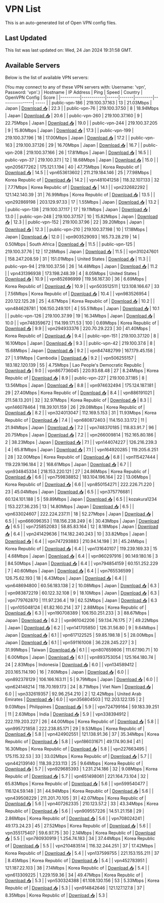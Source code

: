 # VPN List

This is an auto-generated list of Open VPN config files.

## Last Updated

This list was last updated on: Wed, 24 Jan 2024 19:31:58 GMT.

## Available Servers

Below is the list of available VPN servers:

(You may connect to any of these VPN servers with: Username: 'vpn', Password: 'vpn'.)
| Hostname | IP Address | Ping | Speed | Country | OpenVPN Config | Score |
|----------|------------|------|-------|---------|----------------| ----- |
| public-vpn-186 | 219.100.37.163 | 13 | 21.03Mbps | Japan | [Download 📥](./configs/server_0_JP.ovpn) | 22.3 |
| public-vpn-76 | 219.100.37.50 | 8 | 18.94Mbps | Japan | [Download 📥](./configs/server_1_JP.ovpn) | 20.6 |
| public-vpn-260 | 219.100.37.160 | 9 | 22.75Mbps | Japan | [Download 📥](./configs/server_2_JP.ovpn) | 19.0 |
| public-vpn-244 | 219.100.37.205 | 9 | 15.80Mbps | Japan | [Download 📥](./configs/server_3_JP.ovpn) | 17.3 |
| public-vpn-199 | 219.100.37.196 | 18 | 17.00Mbps | Japan | [Download 📥](./configs/server_4_JP.ovpn) | 17.2 |
| public-vpn-163 | 219.100.37.126 | 29 | 16.70Mbps | Japan | [Download 📥](./configs/server_5_JP.ovpn) | 16.7 |
| public-vpn-208 | 219.100.37.166 | 26 | 17.81Mbps | Japan | [Download 📥](./configs/server_6_JP.ovpn) | 16.5 |
| public-vpn-37 | 219.100.37.1 | 12 | 18.68Mbps | Japan | [Download 📥](./configs/server_7_JP.ovpn) | 15.0 |
| vpn205677262 | 175.121.1.194 | 40 | 47.75Mbps | Korea Republic of | [Download 📥](./configs/server_8_KR.ovpn) | 14.5 |
| vpn653613602 | 211.219.184.146 | 25 | 77.98Mbps | Korea Republic of | [Download 📥](./configs/server_9_KR.ovpn) | 14.2 |
| vpn481041258 | 118.32.107.133 | 32 | 7.77Mbps | Korea Republic of | [Download 📥](./configs/server_10_KR.ovpn) | 14.1 |
| vpn232682292 | 121.142.140.39 | 31 | 76.99Mbps | Korea Republic of | [Download 📥](./configs/server_11_KR.ovpn) | 13.5 |
| vpn292869198 | 203.129.97.33 | 17 | 1.55Mbps | Japan | [Download 📥](./configs/server_12_JP.ovpn) | 13.2 |
| public-vpn-138 | 219.100.37.117 | 17 | 19.11Mbps | Japan | [Download 📥](./configs/server_13_JP.ovpn) | 13.0 |
| public-vpn-248 | 219.100.37.157 | 10 | 15.82Mbps | Japan | [Download 📥](./configs/server_14_JP.ovpn) | 12.3 |
| public-vpn-152 | 219.100.37.96 | 22 | 39.20Mbps | Japan | [Download 📥](./configs/server_15_JP.ovpn) | 12.3 |
| public-vpn-210 | 219.100.37.198 | 10 | 17.18Mbps | Japan | [Download 📥](./configs/server_16_JP.ovpn) | 12.0 |
| vpn903529093 | 165.73.28.219 | 14 | 0.50Mbps | South Africa | [Download 📥](./configs/server_17_ZA.ovpn) | 11.5 |
| public-vpn-125 | 219.100.37.76 | 12 | 17.28Mbps | Japan | [Download 📥](./configs/server_18_JP.ovpn) | 11.5 |
| vpn310247601 | 158.247.208.59 | 31 | 151.01Mbps | United States | [Download 📥](./configs/server_19_US.ovpn) | 11.3 |
| public-vpn-94 | 219.100.37.56 | 26 | 14.48Mbps | Japan | [Download 📥](./configs/server_20_JP.ovpn) | 11.2 |
| vpn431396938 | 173.198.248.39 | 4 | 8.05Mbps | United States | [Download 📥](./configs/server_21_US.ovpn) | 10.9 |
| vpn852696999 | 119.56.167.30 | 36 | 6.69Mbps | Korea Republic of | [Download 📥](./configs/server_22_KR.ovpn) | 10.9 |
| vpn503512511 | 123.108.166.67 | 33 | 7.56Mbps | Korea Republic of | [Download 📥](./configs/server_23_KR.ovpn) | 10.4 |
| vpn983526954 | 220.122.125.28 | 25 | 4.67Mbps | Korea Republic of | [Download 📥](./configs/server_24_KR.ovpn) | 10.2 |
| vpn484628781 | 106.150.249.101 | 4 | 55.51Mbps | Japan | [Download 📥](./configs/server_25_JP.ovpn) | 10.1 |
| public-vpn-126 | 219.100.37.99 | 19 | 16.34Mbps | Japan | [Download 📥](./configs/server_26_JP.ovpn) | 10.0 |
| vpn748359672 | 114.199.171.53 | 100 | 0.69Mbps | Korea Republic of | [Download 📥](./configs/server_27_KR.ovpn) | 9.9 |
| vpn294933376 | 220.70.29.223 | 30 | 41.40Mbps | Korea Republic of | [Download 📥](./configs/server_28_KR.ovpn) | 9.4 |
| public-vpn-151 | 219.100.37.120 | 8 | 16.10Mbps | Japan | [Download 📥](./configs/server_29_JP.ovpn) | 9.3 |
| public-vpn-42 | 219.100.37.6 | 8 | 15.68Mbps | Japan | [Download 📥](./configs/server_30_JP.ovpn) | 9.2 |
| vpn847482799 | 167.179.45.158 | 27 | 1.91Mbps | Cambodia | [Download 📥](./configs/server_31_KH.ovpn) | 9.2 |
| vpn506255157 | 183.182.120.139 | 55 | 4.75Mbps | Lao People's Democratic Republic | [Download 📥](./configs/server_32_LA.ovpn) | 9.0 |
| vpn867736045 | 220.93.68.48 | 27 | 8.24Mbps | Korea Republic of | [Download 📥](./configs/server_33_KR.ovpn) | 8.9 |
| public-vpn-227 | 219.100.37.185 | 8 | 13.56Mbps | Japan | [Download 📥](./configs/server_34_JP.ovpn) | 8.8 |
| vpn974632494 | 175.124.187.181 | 29 | 27.40Mbps | Korea Republic of | [Download 📥](./configs/server_35_KR.ovpn) | 8.4 |
| vpn886191021 | 211.58.13.201 | 32 | 32.97Mbps | Korea Republic of | [Download 📥](./configs/server_36_KR.ovpn) | 8.3 |
| vpn146078464 | 118.39.101.159 | 26 | 29.08Mbps | Korea Republic of | [Download 📥](./configs/server_37_KR.ovpn) | 8.2 |
| vpn324013047 | 112.169.5.153 | 31 | 11.93Mbps | Korea Republic of | [Download 📥](./configs/server_38_KR.ovpn) | 7.4 |
| vpn680872403 | 114.150.33.172 | 11 | 21.94Mbps | Japan | [Download 📥](./configs/server_39_JP.ovpn) | 7.2 |
| vpn748370185 | 118.83.91.7 | 96 | 20.75Mbps | Japan | [Download 📥](./configs/server_40_JP.ovpn) | 7.2 |
| vpn266009814 | 152.165.80.186 | 2 | 38.23Mbps | Japan | [Download 📥](./configs/server_41_JP.ovpn) | 7.1 |
| vpn144074227 | 126.216.239.3 | 4 | 65.81Mbps | Japan | [Download 📥](./configs/server_42_JP.ovpn) | 7.1 |
| vpn164920285 | 119.205.6.251 | 28 | 32.00Mbps | Korea Republic of | [Download 📥](./configs/server_43_KR.ovpn) | 6.8 |
| vpn115427444 | 119.229.196.184 | 2 | 168.61Mbps | Japan | [Download 📥](./configs/server_44_JP.ovpn) | 6.7 |
| vpn934845334 | 218.153.220.121 | 27 | 24.86Mbps | Korea Republic of | [Download 📥](./configs/server_45_KR.ovpn) | 6.6 |
| vpn759838852 | 183.104.196.164 | 22 | 13.06Mbps | Korea Republic of | [Download 📥](./configs/server_46_KR.ovpn) | 6.6 |
| vpn850154271 | 222.226.71.220 | 23 | 45.04Mbps | Japan | [Download 📥](./configs/server_47_JP.ovpn) | 6.5 |
| vpn375776681 | 60.124.101.188 | 5 | 59.89Mbps | Japan | [Download 📥](./configs/server_48_JP.ovpn) | 6.5 |
| kozakura1234 | 153.227.36.235 | 13 | 14.80Mbps | Japan | [Download 📥](./configs/server_49_JP.ovpn) | 6.5 |
| vpn633024607 | 222.224.237.11 | 18 | 52.27Mbps | Japan | [Download 📥](./configs/server_50_JP.ovpn) | 6.5 |
| vpn666096353 | 118.156.238.249 | 6 | 30.43Mbps | Japan | [Download 📥](./configs/server_51_JP.ovpn) | 6.5 |
| vpn725852083 | 58.85.83.164 | 12 | 8.18Mbps | Japan | [Download 📥](./configs/server_52_JP.ovpn) | 6.4 |
| vpn241429636 | 114.182.240.243 | 10 | 33.82Mbps | Japan | [Download 📥](./configs/server_53_JP.ovpn) | 6.4 |
| vpn747293883 | 210.94.14.198 | 31 | 45.24Mbps | Korea Republic of | [Download 📥](./configs/server_54_KR.ovpn) | 6.4 |
| vpn131640107 | 119.239.169.33 | 15 | 4.68Mbps | Japan | [Download 📥](./configs/server_55_JP.ovpn) | 6.4 |
| vpn960297916 | 90.149.180.16 | 3 | 84.50Mbps | Japan | [Download 📥](./configs/server_56_JP.ovpn) | 6.4 |
| vpn794854159 | 60.151.252.229 | 7 | 40.60Mbps | Japan | [Download 📥](./configs/server_57_JP.ovpn) | 6.4 |
| vpn765536599 | 126.75.62.193 | 18 | 6.43Mbps | Japan | [Download 📥](./configs/server_58_JP.ovpn) | 6.4 |
| vpn648694800 | 60.56.183.138 | 2 | 10.08Mbps | Japan | [Download 📥](./configs/server_59_JP.ovpn) | 6.3 |
| vpn983872219 | 60.122.32.108 | 9 | 18.10Mbps | Japan | [Download 📥](./configs/server_60_JP.ovpn) | 6.3 |
| vpn779762870 | 111.97.236.4 | 19 | 62.52Mbps | Japan | [Download 📥](./configs/server_61_JP.ovpn) | 6.3 |
| vpn105048124 | 61.82.160.214 | 37 | 2.88Mbps | Korea Republic of | [Download 📥](./configs/server_62_KR.ovpn) | 6.3 |
| vpn190708389 | 106.150.251.233 | 3 | 88.67Mbps | Japan | [Download 📥](./configs/server_63_JP.ovpn) | 6.2 |
| vpn961042206 | 59.134.76.175 | 7 | 49.22Mbps | Japan | [Download 📥](./configs/server_64_JP.ovpn) | 6.2 |
| vpn141705850 | 126.31.56.80 | 9 | 9.64Mbps | Japan | [Download 📥](./configs/server_65_JP.ovpn) | 6.1 |
| vpn617122525 | 59.85.198.18 | 5 | 28.00Mbps | Japan | [Download 📥](./configs/server_66_JP.ovpn) | 6.1 |
| vpn591161008 | 36.228.245.227 | 3 | 31.99Mbps | Taiwan | [Download 📥](./configs/server_67_TW.ovpn) | 6.1 |
| vpn807659806 | 111.67.190.71 | 10 | 6.00Mbps | Japan | [Download 📥](./configs/server_68_JP.ovpn) | 6.1 |
| vpn893753054 | 125.164.180.74 | 24 | 2.83Mbps | Indonesia | [Download 📥](./configs/server_69_ID.ovpn) | 6.0 |
| vpn134589412 | 203.165.114.190 | 16 | 7.60Mbps | Japan | [Download 📥](./configs/server_70_JP.ovpn) | 6.0 |
| vpn892378129 | 106.166.163.11 | 5 | 9.79Mbps | Japan | [Download 📥](./configs/server_71_JP.ovpn) | 6.0 |
| vpn624148214 | 118.70.169.173 | 24 | 8.71Mbps | Viet Nam | [Download 📥](./configs/server_72_VN.ovpn) | 6.0 |
| vpn332619357 | 92.96.254.210 | 2 | 12.42Mbps | United Arab Emirates | [Download 📥](./configs/server_73_AE.ovpn) | 6.0 |
| vpn356804503 | 112.203.122.135 | 2 | 9.03Mbps | Philippines | [Download 📥](./configs/server_74_PH.ovpn) | 5.9 |
| vpn724799164 | 59.183.39.251 | 11 | 2.63Mbps | India | [Download 📥](./configs/server_75_IN.ovpn) | 5.9 |
| vpn338394912 | 222.119.203.227 | 26 | 44.00Mbps | Korea Republic of | [Download 📥](./configs/server_76_KR.ovpn) | 5.8 |
| vpn995721858 | 222.238.85.171 | 29 | 9.53Mbps | Korea Republic of | [Download 📥](./configs/server_77_KR.ovpn) | 5.8 |
| vpn424902551 | 121.138.91.36 | 37 | 35.34Mbps | Korea Republic of | [Download 📥](./configs/server_78_KR.ovpn) | 5.8 |
| vpn186031671 | 49.174.90.94 | 41 | 16.30Mbps | Korea Republic of | [Download 📥](./configs/server_79_KR.ovpn) | 5.8 |
| vpn227663495 | 175.115.32.53 | 33 | 33.02Mbps | Korea Republic of | [Download 📥](./configs/server_80_KR.ovpn) | 5.7 |
| vpn442139140 | 118.39.233.113 | 25 | 9.64Mbps | Korea Republic of | [Download 📥](./configs/server_81_KR.ovpn) | 5.7 |
| vpn929685393 | 1.231.214.186 | 32 | 9.08Mbps | Korea Republic of | [Download 📥](./configs/server_82_KR.ovpn) | 5.7 |
| vpn651498061 | 221.164.73.104 | 32 | 65.83Mbps | Korea Republic of | [Download 📥](./configs/server_83_KR.ovpn) | 5.6 |
| vpn599540477 | 116.124.59.148 | 31 | 44.94Mbps | Korea Republic of | [Download 📥](./configs/server_84_KR.ovpn) | 5.6 |
| vpn439508229 | 211.201.70.105 | 31 | 42.07Mbps | Korea Republic of | [Download 📥](./configs/server_85_KR.ovpn) | 5.6 |
| vpn407262335 | 210.123.57.2 | 33 | 43.34Mbps | Korea Republic of | [Download 📥](./configs/server_86_KR.ovpn) | 5.6 |
| vpn909557226 | 14.51.21.158 | 29 | 2.86Mbps | Korea Republic of | [Download 📥](./configs/server_87_KR.ovpn) | 5.6 |
| vpn708024241 | 49.173.24.23 | 45 | 27.52Mbps | Korea Republic of | [Download 📥](./configs/server_88_KR.ovpn) | 5.6 |
| vpn355175407 | 59.6.97.75 | 30 | 2.14Mbps | Korea Republic of | [Download 📥](./configs/server_89_KR.ovpn) | 5.5 |
| vpn780930919 | 1.254.74.183 | 34 | 37.44Mbps | Korea Republic of | [Download 📥](./configs/server_90_KR.ovpn) | 5.5 |
| vpn210483514 | 116.32.244.251 | 37 | 17.42Mbps | Korea Republic of | [Download 📥](./configs/server_91_KR.ovpn) | 5.4 |
| vpn137599755 | 221.153.155.211 | 37 | 8.45Mbps | Korea Republic of | [Download 📥](./configs/server_92_KR.ovpn) | 5.4 |
| vpn452783951 | 121.187.22.103 | 38 | 7.14Mbps | Korea Republic of | [Download 📥](./configs/server_93_KR.ovpn) | 5.4 |
| vpn613309225 | 1.229.159.36 | 34 | 49.47Mbps | Korea Republic of | [Download 📥](./configs/server_94_KR.ovpn) | 5.3 |
| vpn530324388 | 61.108.130.156 | 53 | 5.33Mbps | Korea Republic of | [Download 📥](./configs/server_95_KR.ovpn) | 5.3 |
| vpn914842646 | 121.127.127.8 | 37 | 8.35Mbps | Korea Republic of | [Download 📥](./configs/server_96_KR.ovpn) | 5.3 |
